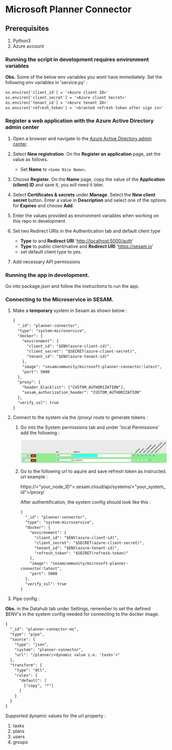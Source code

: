 # Microsoft Planner Connector

## Prerequisites

1. Python3
2. Azure account

### Running the script in development requires environment variables
**Obs.** Some of the below env variables you wont have immediately.
Set the following env variables in 'service.py' :

```
os.environ['client_id'] = '<Azure client ID>'
os.environ['client_secret'] = '<Azure client Secret>'
os.environ['tenant_id'] = '<Azure tenant ID>'
os.environ['refresh_token'] = '<Granted refresh token after sign in>'
```

### Register a web application with the Azure Active Directory admin center

1. Open a browser and navigate to the [Azure Active Directory admin center](https://aad.portal.azure.com).

2. Select **New registration**. On the **Register an application** page, set the value as follows.

    - Set **Name** to `<Some Nice Name>`.

3. Choose **Register**. On the **Name** page, copy the value of the **Application (client) ID** and save it, you will need it later.

4. Select **Certificates & secrets** under **Manage**. Select the **New client secret** button. Enter a value in **Description** and select one of the options for **Expires** and choose **Add**.

5. Enter the values provided as environment variables when working on this repo in development.

6. Set two Redirect URIs in the Authentication tab and default client type
      - **Type** to <web> and **Redirect URI** '<http://localhost:5000/auth>'
      - **Type** to public client/native and **Redirect URI** '<https://sesam.io>'
      - set default client type to yes.
7. Add necessary API permissions

### Running the app in development.

Go into package.json and follow the instructions to run the app.

### Connecting to the Microservice in SESAM.

1. Make a **temporary** system in Sesam as shown below :
    ```
    {
      "_id": "planner-connector",
      "type": "system:microservice",
      "docker": {
        "environment": {
          "client_id": "$ENV(azure-client-id)",
          "client_secret": "$SECRET(azure-client-secret)",
          "tenant_id": "$ENV(azure-tenant-id)"
        },
        "image": "sesamcommunity/microsoft-planner-connector:latest",
        "port": 5000
      },
      "proxy": {
        "header_blacklist": ["CUSTOM_AUTHORIZATION"],
        "sesam_authorization_header": "CUSTOM_AUTHORIZATION"
      },
      "verify_ssl": true
    }
    ```

2. Connect to the system via the /proxy/ route to generate tokens :

    1. Go into the System permissions tab and under 'local Permissions' add the following :

        ![Permissions](Permissions.png)

    2. Go to the following url to aquire and save refresh token as instructed.
        url example :

        https://<"your_node_ID">.sesam.cloud/api/systems/<"your_system_id">/proxy/

        After authentification, the system config should look like this :
        ```
        {
          "_id": "planner-connector",
          "type": "system:microservice",
          "docker": {
            "environment": {
              "client_id": "$ENV(azure-client-id)",
              "client_secret": "$SECRET(azure-client-secret)",
              "tenant_id": "$ENV(azure-tenant-id)",
              "refresh_token": "$SECRET(refresh-token)"
            },
            "image": "sesamcommunity/microsoft-planner-connector:latest",
            "port": 5000
          },
          "verify_ssl": true
        }
        ```

3. Pipe config :

**Obs.** in the Datahub tab under Settings, remember to set the defined $ENV's in the system config needed for connecting to the docker image.
```
{
  "_id": "planner-connector-ms",
  "type": "pipe",
  "source": {
    "type": "json",
    "system": "planner-connector",
    "url": "/planner/<dynamic value i.e. 'tasks'>"
  },
  "transform": {
    "type": "dtl",
    "rules": {
      "default": [
        ["copy", "*"]
      ]
    }
  }
}
```

Supported dynamic values for the url property :
1. tasks
2. plans
3. users
4. groups
